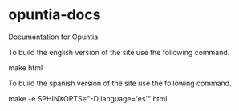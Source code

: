 # opuntia-docs
Documentation for Opuntia 

To build the english version of the site use the following command.

make html

To build the spanish version of the site use the following command.

make -e SPHINXOPTS="-D language='es'" html

